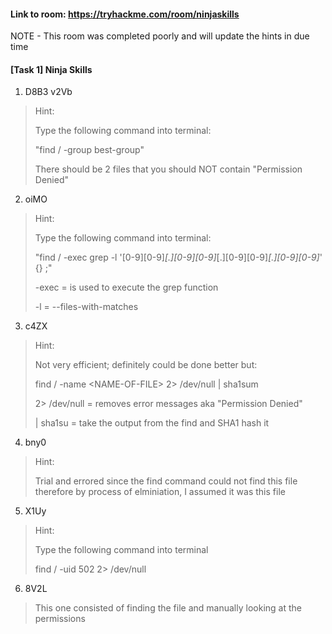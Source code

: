 #### Link to room: https://tryhackme.com/room/ninjaskills

NOTE - This room was completed poorly and will update the hints in due time

#### [Task 1] Ninja Skills
   1. D8B3 v2Vb 
> Hint: 
>
> Type the following command into terminal:
>
> "find / -group best-group"
>
> There should be 2 files that you should NOT contain "Permission Denied"
   2. oiMO
> Hint: 
>
> Type the following command into terminal:
>
> "find / -exec grep -l '[0-9][0-9]*[.][0-9][0-9]*[.][0-9][0-9]*[.][0-9][0-9]*' {} \;"
>
> -exec = is used to execute the grep function 
>
> -l = --files-with-matches
   3. c4ZX
> Hint: 
>
> Not very efficient; definitely could be done better but: 
>
> find / -name \<NAME-OF-FILE\> 2> /dev/null | sha1sum
>
> 2> /dev/null = removes error messages aka "Permission Denied" 
>
>  | sha1su = take the output from the find and SHA1 hash it
   4. bny0
> Hint: 
>
> Trial and errored since the find command could not find this file therefore by process of elminiation, I assumed it was this file 
   5. X1Uy
> Hint: 
>
> Type the following command into terminal
>
> find / -uid 502 2> /dev/null
   6. 8V2L
> This one consisted of finding the file and manually looking at the permissions
 
